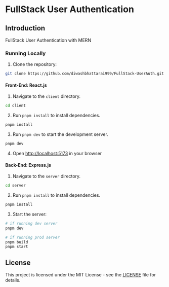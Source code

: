 # FullStack User Authentication

## Introduction

FullStack User Authentication with MERN

### Running Locally

1. Clone the repository:

```sh
git clone https://github.com/diwashbhattarai999/FullStack-UserAuth.git

```

#### Front-End: React.js

1. Navigate to the `client` directory.

```sh
cd client
```

2. Run `pnpm install` to install dependencies.

```sh
pnpm install
```

3. Run `pnpm dev` to start the development server.

```sh
pnpm dev
```

4. Open [http://localhost:5173](http://localhost:5173) in your browser

#### Back-End: Express.js

1. Navigate to the `server` directory.

```sh
cd server
```

2. Run `pnpm install` to install dependencies.

```sh
pnpm install
```

3. Start the server:

```sh
# if running dev server
pnpm dev

# if running prod server
pnpm build
pnpm start
```

## License

This project is licensed under the MIT License - see the [LICENSE](LICENSE) file for details.
